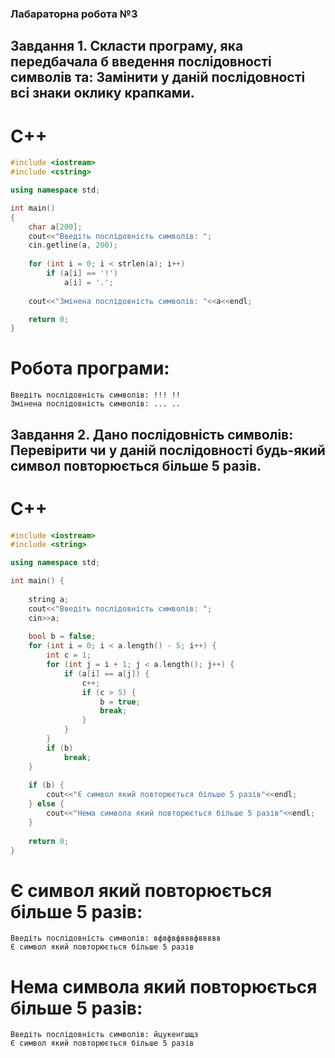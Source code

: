 ### Лабараторна робота №3
## Завдання 1. Скласти програму, яка передбачала б введення послідовності символів та: Замінити у даній послідовності всі знаки оклику крапками.
# C++
```c++
#include <iostream>
#include <cstring>

using namespace std;

int main()
{
    char a[200];
    cout<<"Введіть послідовність символів: ";
    cin.getline(a, 200);
   
    for (int i = 0; i < strlen(a); i++)
        if (a[i] == '!')
            a[i] = '.';
   
    cout<<"Змінена послідовність символів: "<<a<<endl;

    return 0;
}
```
# Робота програми:
```console
Введіть послідовність символів: !!! !!
Змінена послідовність символів: ... ..
```
## Завдання 2. Дано послідовність символів: Перевірити чи у даній послідовності будь-який символ повторюється більше 5 разів.
# C++
```c++
#include <iostream>
#include <string>

using namespace std;

int main() {
    
    string a;
    cout<<"Введіть послідовність символів: ";
    cin>>a;
    
    bool b = false;
    for (int i = 0; i < a.length() - 5; i++) {
        int c = 1;
        for (int j = i + 1; j < a.length(); j++) {
            if (a[i] == a[j]) {
                c++;
                if (c > 5) {
                    b = true;
                    break;
                }
            }
        }
        if (b)
            break;
    }
    
    if (b) {
        cout<<"Є символ який повторюється більше 5 разів"<<endl;
    } else {
        cout<<"Нема символа який повторюється більше 5 разів"<<endl;
    }
    
    return 0;
}
```
# Є символ який повторюється більше 5 разів:
```console
Введіть послідовність символів: вфвфвфвввфввввв
Є символ який повторюється більше 5 разів
```
# Нема символа який повторюється більше 5 разів:
```console
Введіть послідовність символів: йцукенгшщз 
Є символ який повторюється більше 5 разів
```
